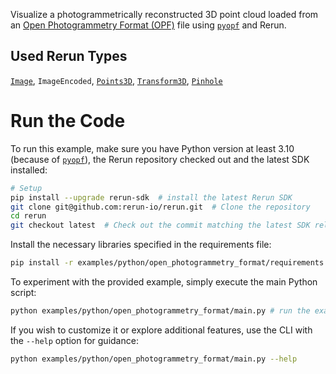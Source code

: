 <!--[metadata]
title = "Open Photogrammetry Format"
tags = ["2D", "3D", "camera", "photogrammetry"]
description = "Displays a photogrammetrically reconstructed 3D point cloud loaded from an Open Photogrammetry Format (OPF) file."
thumbnail = "https://static.rerun.io/open_photogrammetry_format/603d5605f9670889bc8bce3365f16b831fce1eb1/480w.png"
thumbnail_dimensions = [480, 310]
channel = "release"
build_args = ["--jpeg-quality=50"]
-->

<picture>
  <source media="(max-width: 480px)" srcset="https://static.rerun.io/open_photogrammetry_format/603d5605f9670889bc8bce3365f16b831fce1eb1/480w.png">
  <source media="(max-width: 768px)" srcset="https://static.rerun.io/open_photogrammetry_format/603d5605f9670889bc8bce3365f16b831fce1eb1/768w.png">
  <source media="(max-width: 1024px)" srcset="https://static.rerun.io/open_photogrammetry_format/603d5605f9670889bc8bce3365f16b831fce1eb1/1024w.png">
  <source media="(max-width: 1200px)" srcset="https://static.rerun.io/open_photogrammetry_format/603d5605f9670889bc8bce3365f16b831fce1eb1/1200w.png">
  <img src="https://static.rerun.io/open_photogrammetry_format/603d5605f9670889bc8bce3365f16b831fce1eb1/full.png" alt="">
</picture>

Visualize a photogrammetrically reconstructed 3D point cloud loaded from an [Open Photogrammetry Format (OPF)](https://www.pix4d.com/open-photogrammetry-format/) file using [`pyopf`](https://github.com/Pix4D/pyopf) and Rerun.

[//]: # (Uses [`pyopf`]&#40;https://github.com/Pix4D/pyopf&#41; to load and display a photogrammetrically reconstructed 3D point cloud in the [Open Photogrammetry Format &#40;OPF&#41;]&#40;https://www.pix4d.com/open-photogrammetry-format/&#41;.)


## Used Rerun Types
[`Image`](https://www.rerun.io/docs/reference/types/archetypes/image), `ImageEncoded`, [`Points3D`](https://www.rerun.io/docs/reference/types/archetypes/points3d), [`Transform3D`](https://www.rerun.io/docs/reference/types/archetypes/transform3d), [`Pinhole`](https://www.rerun.io/docs/reference/types/archetypes/pinhole)

# Run the Code
To run this example, make sure you have Python version at least 3.10 (because of [`pyopf`](https://pypi.org/project/pyopf/)), the Rerun repository checked out and the latest SDK installed:
```bash
# Setup 
pip install --upgrade rerun-sdk  # install the latest Rerun SDK
git clone git@github.com:rerun-io/rerun.git  # Clone the repository
cd rerun
git checkout latest  # Check out the commit matching the latest SDK release
```
Install the necessary libraries specified in the requirements file:
```bash
pip install -r examples/python/open_photogrammetry_format/requirements.txt
```
To experiment with the provided example, simply execute the main Python script:
```bash
python examples/python/open_photogrammetry_format/main.py # run the example
```
If you wish to customize it or explore additional features, use the CLI with the `--help` option for guidance:
```bash
python examples/python/open_photogrammetry_format/main.py --help 
```


